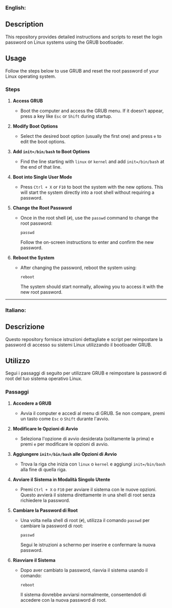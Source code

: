 ### English:

## Description
This repository provides detailed instructions and scripts to reset the login password on Linux systems using the GRUB bootloader.

## Usage

Follow the steps below to use GRUB and reset the root password of your Linux operating system.

### Steps

1. **Access GRUB**
   - Boot the computer and access the GRUB menu. If it doesn't appear, press a key like `Esc` or `Shift` during startup.

2. **Modify Boot Options**
   - Select the desired boot option (usually the first one) and press `e` to edit the boot options.

3. **Add `init=/bin/bash` to Boot Options**
   - Find the line starting with `linux` or `kernel` and add `init=/bin/bash` at the end of that line.

4. **Boot into Single User Mode**
   - Press `Ctrl + X` or `F10` to boot the system with the new options. This will start the system directly into a root shell without requiring a password.

5. **Change the Root Password**
   - Once in the root shell (`#`), use the `passwd` command to change the root password:
     ```
     passwd
     ```
     Follow the on-screen instructions to enter and confirm the new password.

6. **Reboot the System**
   - After changing the password, reboot the system using:
     ```
     reboot
     ```
     The system should start normally, allowing you to access it with the new root password.

---

### Italiano:

## Descrizione
Questo repository fornisce istruzioni dettagliate e script per reimpostare la password di accesso su sistemi Linux utilizzando il bootloader GRUB.

## Utilizzo

Segui i passaggi di seguito per utilizzare GRUB e reimpostare la password di root del tuo sistema operativo Linux.

### Passaggi

1. **Accedere a GRUB**
   - Avvia il computer e accedi al menu di GRUB. Se non compare, premi un tasto come `Esc` o `Shift` durante l'avvio.

2. **Modificare le Opzioni di Avvio**
   - Seleziona l'opzione di avvio desiderata (solitamente la prima) e premi `e` per modificare le opzioni di avvio.

3. **Aggiungere `init=/bin/bash` alle Opzioni di Avvio**
   - Trova la riga che inizia con `linux` o `kernel` e aggiungi `init=/bin/bash` alla fine di quella riga.

4. **Avviare il Sistema in Modalità Singolo Utente**
   - Premi `Ctrl + X` o `F10` per avviare il sistema con le nuove opzioni. Questo avvierà il sistema direttamente in una shell di root senza richiedere la password.

5. **Cambiare la Password di Root**
   - Una volta nella shell di root (`#`), utilizza il comando `passwd` per cambiare la password di root:
     ```
     passwd
     ```
     Segui le istruzioni a schermo per inserire e confermare la nuova password.

6. **Riavviare il Sistema**
   - Dopo aver cambiato la password, riavvia il sistema usando il comando:
     ```
     reboot
     ```
     Il sistema dovrebbe avviarsi normalmente, consentendoti di accedere con la nuova password di root.
